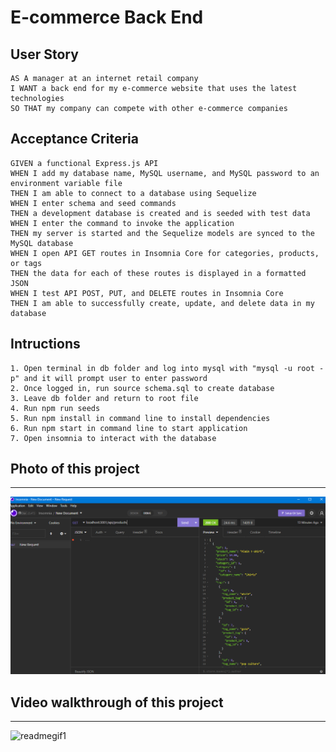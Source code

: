 # E-commerce Back End 

## User Story

```
AS A manager at an internet retail company
I WANT a back end for my e-commerce website that uses the latest technologies
SO THAT my company can compete with other e-commerce companies
```

## Acceptance Criteria

```
GIVEN a functional Express.js API
WHEN I add my database name, MySQL username, and MySQL password to an environment variable file
THEN I am able to connect to a database using Sequelize
WHEN I enter schema and seed commands
THEN a development database is created and is seeded with test data
WHEN I enter the command to invoke the application
THEN my server is started and the Sequelize models are synced to the MySQL database
WHEN I open API GET routes in Insomnia Core for categories, products, or tags
THEN the data for each of these routes is displayed in a formatted JSON
WHEN I test API POST, PUT, and DELETE routes in Insomnia Core
THEN I am able to successfully create, update, and delete data in my database
```

## Intructions

```
1. Open terminal in db folder and log into mysql with "mysql -u root -p" and it will prompt user to enter password
2. Once logged in, run source schema.sql to create database
3. Leave db folder and return to root file
4. Run npm run seeds
5. Run npm install in command line to install dependencies
6. Run npm start in command line to start application
7. Open insomnia to interact with the database
```

## Photo of this project
-----
![readmescreenshot](./assets/Screenshot_2.png)

## Video walkthrough of this project
-----
![readmegif1](./assets/ecommerce%20backend.gif)